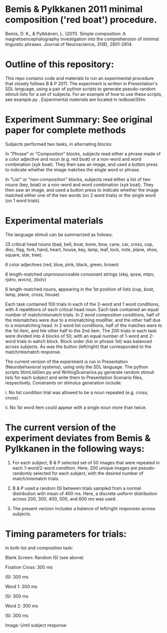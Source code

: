 # Bemis &amp; Pylkkanen 2011 minimal composition ('red boat') procedure.

Bemis, D. K., & Pylkkänen, L. (2011). Simple composition: A magnetoencephalography investigation into the comprehension of minimal linguistic phrases. Journal of Neuroscience, 31(8), 2801-2814.

# Outline of this repository:
This repo contains code and materials to run an experimental procedure that closely follows B & P 2011. The experiment is written in Presentation's SDL language, using a pair of python scripts to generate pseudo-random stimuli lists for a set of subjects. For an example of how to use these scripts, see example.py . Experimental materials are located in redboat/Stim. 

# Experiment Summary: See original paper for complete methods 
Subjects performed two tasks, in alternating blocks: 

In "Phrase" or "Composition" blocks, subjects read either a phrase made of a color adjective and noun (e.g. red boat) or a non-word and word combination (xyk boat). They then saw an image, and used a button press to indicate whether the image matches the single word or phrase.

In "List" or "non-composition" blocks, subjects read either a list of two nouns (key, boat) or a non-word and word combination (xyk boat). They then saw an image, and used a button press to indicate whether the image matched either one of the two words (on 2 word trials) or the single word (on 1 word trials).

# Experimental materials

The language stimuli can be summarized as follows:

25 critical head nouns (bad, bell, boat, bone, bow, cane, car, cross, cup, disc, flag, fork, hand, heart, house, key, lamp, leaf, lock, note, plane, shoe, square, star, tree).

6 color adjectives (red, blue, pink, black, green, brown)

6 length-matched unpronounceable consonant strings (xkq, qxsw, mtpv, rjdnv, wvcnz, zbxlv)

6 length-matched nouns, appearing in the 1st position of lists (cup, boat, lamp, plane, cross, house)

Each task contained 100 trials in each of the 2-word and 1 word conditions, with 4 repetitions of each critical head noun. Each task contained an equal number of match/mismatch trials. In 2 word composition conditions, half of the mismatches were due to a mismatching modifier, and the other half due to a mismatching head. In 2 word list conditions, half of the matches were to the 1st item, and hte other half to the 2nd item. The 200 trials in each task were divided into 4 blocks of 50, with an equal number of 1-word and 2-word trials in eahch block. Block order (list or phrase 1st) was balanced across subjects. As was the button (left/right) that corresponded to the match/mismatch response. 

The current version of the experiment is run in Presentation (Neurobehavioral systems), using only the SDL language. The python scripts StimListGen.py and WritingScenarios.py generate random stimuli lists for each subject and write them to Presentation Scenario files, respectively. Constraints on stimulus generation include:

i. No list condition trial was allowed to be a noun repeated (e.g. cross, cross).

ii. No 1st word item could appear with a single noun more than twice.

# The current version of the experiment deviates from Bemis & Pylkkanen in the following ways:

1. For each subject, B & P selected set of 50 images that were repeated in each 1-word/2-word condition. Here, 200 unique images are pseudo-randomly selected for each subject, with the desired number of match/mismatch trials.

2. B & P used a random ISI between trials sampled from a normal distribution with mean of 400 ms. Here, a discrete uniform distribution across 200, 300, 400, 500, and 600 ms was used.

3. The present version includes a balance of left/right responses across subjects.

# Timing parameters for trials:

In both list and composition task:

Blank Screen: Random ISI (see above)

Fixation Cross: 300 ms

ISI: 300 ms

Word 1: 300 ms

ISI: 300 ms

Word 2: 300 ms

ISI: 300 ms

Image: Until subject response
